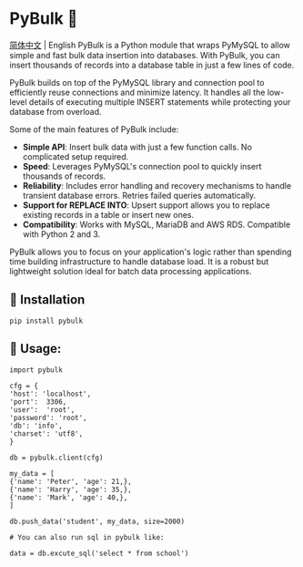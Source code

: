 # PyBulk 🚀
[简体中文](README_CN.md) | English
PyBulk is a Python module that wraps PyMySQL to allow simple and fast bulk data insertion into databases. With PyBulk, you can insert thousands of records into a database table in just a few lines of code.

PyBulk builds on top of the PyMySQL library and connection pool to efficiently reuse connections and minimize latency. It handles all the low-level details of executing multiple INSERT statements while protecting your database from overload.

Some of the main features of PyBulk include:
* **Simple API**: Insert bulk data with just a few function calls. No complicated setup required.
* **Speed**: Leverages PyMySQL's connection pool to quickly insert thousands of records.
* **Reliability**: Includes error handling and recovery mechanisms to handle transient database errors. Retries failed queries automatically.
* **Support for REPLACE INTO**: Upsert support allows you to replace existing records in a table or insert new ones.
* **Compatibility**: Works with MySQL, MariaDB and AWS RDS. Compatible with Python 2 and 3.

PyBulk allows you to focus on your application's logic rather than spending time building infrastructure to handle database load. It is a robust but lightweight solution ideal for batch data processing applications. 
## 💾 Installation

```
pip install pybulk
```

## 🔧 Usage:
```
import pybulk

cfg = {
'host': 'localhost',
'port':  3306,
'user':  'root',
'password': 'root',
'db': 'info',
'charset': 'utf8',
}

db = pybulk.client(cfg)

my_data = [
{'name': 'Peter', 'age': 21,},
{'name': 'Harry', 'age': 35,},
{'name': 'Mark', 'age': 40,},
]

db.push_data('student', my_data, size=2000)

# You can also run sql in pybulk like:

data = db.excute_sql('select * from school')
```